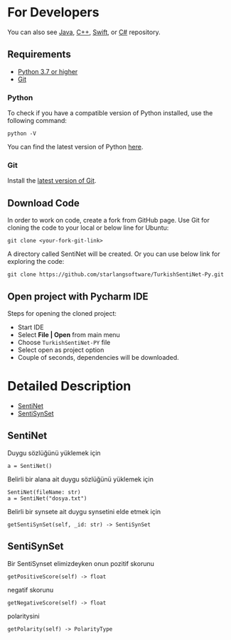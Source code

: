 For Developers
============

You can also see [Java](https://github.com/starlangsoftware/TurkishSentiNet), [C++](https://github.com/starlangsoftware/TurkishSentiNet-CPP), [Swift](https://github.com/starlangsoftware/TurkishSentiNet-Swift), or [C#](https://github.com/starlangsoftware/TurkishSentiNet-CS) repository.

## Requirements

* [Python 3.7 or higher](#python)
* [Git](#git)

### Python 

To check if you have a compatible version of Python installed, use the following command:

    python -V
    
You can find the latest version of Python [here](https://www.python.org/downloads/).

### Git

Install the [latest version of Git](https://git-scm.com/book/en/v2/Getting-Started-Installing-Git).

## Download Code

In order to work on code, create a fork from GitHub page. 
Use Git for cloning the code to your local or below line for Ubuntu:

	git clone <your-fork-git-link>

A directory called SentiNet will be created. Or you can use below link for exploring the code:

	git clone https://github.com/starlangsoftware/TurkishSentiNet-Py.git

## Open project with Pycharm IDE

Steps for opening the cloned project:

* Start IDE
* Select **File | Open** from main menu
* Choose `TurkishSentiNet-PY` file
* Select open as project option
* Couple of seconds, dependencies will be downloaded. 

Detailed Description
============

+ [SentiNet](#sentinet)
+ [SentiSynSet](#sentisynset)

## SentiNet

Duygu sözlüğünü yüklemek için

	a = SentiNet()

Belirli bir alana ait duygu sözlüğünü yüklemek için

	SentiNet(fileName: str)
	a = SentiNet("dosya.txt")

Belirli bir synsete ait duygu synsetini elde etmek için

	getSentiSynSet(self, _id: str) -> SentiSynSet

## SentiSynSet

Bir SentiSynset elimizdeyken onun pozitif skorunu

	getPositiveScore(self) -> float

negatif skorunu

	getNegativeScore(self) -> float

polaritysini

	getPolarity(self) -> PolarityType

